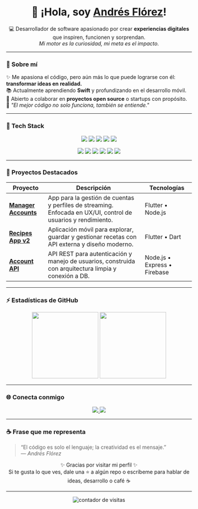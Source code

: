<!-- Imagen de Portada -->

<h1 align="center">👋 ¡Hola, soy <a href="https://andresflorez-portafolio.site/" target="_blank">Andrés Flórez</a>!</h1>

<p align="center">
  💻 Desarrollador de software apasionado por crear <strong>experiencias digitales</strong> que inspiren, funcionen y sorprendan.  
  <br/>
  <em>Mi motor es la curiosidad, mi meta es el impacto.</em>
</p>

---

### 🚀 Sobre mí  

✨ Me apasiona el código, pero aún más lo que puede lograrse con él: **transformar ideas en realidad.**  
📚 Actualmente aprendiendo **Swift** y profundizando en el desarrollo móvil.  
🤝 Abierto a colaborar en **proyectos open source** o startups con propósito.  
🎯 *"El mejor código no solo funciona, también se entiende."*  

---

### 🧠 Tech Stack

<p align="center">
  <!-- Lenguajes -->
  <img src="https://img.shields.io/badge/React%20Native-20232A?style=for-the-badge&logo=react&logoColor=61DAFB"/>
  <img src="https://img.shields.io/badge/Flutter-02569B?style=for-the-badge&logo=flutter&logoColor=white"/>
  <img src="https://img.shields.io/badge/JavaScript-F7DF1E?style=for-the-badge&logo=javascript&logoColor=black"/>
  <img src="https://img.shields.io/badge/TypeScript-3178C6?style=for-the-badge&logo=typescript&logoColor=white"/>
  <img src="https://img.shields.io/badge/Node.js-339933?style=for-the-badge&logo=node.js&logoColor=white"/>
</p>

<p align="center">
  <!-- Herramientas -->
  <img src="https://img.shields.io/badge/Git-F05032?style=for-the-badge&logo=git&logoColor=white"/>
  <img src="https://img.shields.io/badge/GitHub-181717?style=for-the-badge&logo=github&logoColor=white"/>
  <img src="https://img.shields.io/badge/VS%20Code-007ACC?style=for-the-badge&logo=visual-studio-code&logoColor=white"/>
  <img src="https://img.shields.io/badge/Docker-2496ED?style=for-the-badge&logo=docker&logoColor=white"/>
  <img src="https://img.shields.io/badge/Firebase-FFCA28?style=for-the-badge&logo=firebase&logoColor=black"/>
  <img src="https://img.shields.io/badge/Postman-FF6C37?style=for-the-badge&logo=postman&logoColor=white"/>
</p>

---

### 🧩 Proyectos Destacados  

| Proyecto | Descripción | Tecnologías |
|-----------|--------------|-------------|
| [**Manager Accounts**](https://github.com/andresflopaez1255/manager_accounts) | App para la gestión de cuentas y perfiles de streaming. Enfocada en UX/UI, control de usuarios y rendimiento. | Flutter • Node.js |
| [**Recipes App v2**](https://github.com/andresflopaez1255/recipes_appv2) | Aplicación móvil para explorar, guardar y gestionar recetas con API externa y diseño moderno. | Flutter • Dart |
| [**Account API**](https://github.com/andresflopaez1255/accountApi) | API REST para autenticación y manejo de usuarios, construida con arquitectura limpia y conexión a DB. | Node.js • Express • Firebase |

---

### ⚡️ Estadísticas de GitHub  

<p align="center">
  <img height="180em" src="https://github-readme-stats.vercel.app/api?username=andresflopaez1255&show_icons=true&theme=tokyonight&hide_border=true" />
  <img height="180em" src="https://github-readme-stats.vercel.app/api/top-langs/?username=andresflopaez1255&layout=compact&theme=tokyonight&hide_border=true" />
</p>

---

### 🌐 Conecta conmigo  

<p align="center">
  <a href="https://www.linkedin.com/in/andres-florez-111595197/">
    <img src="https://img.shields.io/badge/LinkedIn-Andrés%20Flórez-0077B5?style=for-the-badge&logo=linkedin&logoColor=white" />
  </a>
  <a href="https://andresflorez-portafolio.site/">
    <img src="https://img.shields.io/badge/Portafolio-andresflorez--portafolio.site-0A66C2?style=for-the-badge&logo=firefox&logoColor=white" />
  </a>
</p>

---

### ☕ Frase que me representa

> “El código es solo el lenguaje; la creatividad es el mensaje.”  
> — *Andrés Flórez*

<p align="center">
  ✨ Gracias por visitar mi perfil ✨  
  <br>
  Si te gusta lo que ves, dale una ⭐ a algún repo o escríbeme para hablar de ideas, desarrollo o café ☕
</p>

---

<p align="center">
  <img src="https://komarev.com/ghpvc/?username=andresflopaez1255&color=blueviolet&style=flat-square&label=Visitas+al+perfil" alt="contador de visitas"/>
</p>

